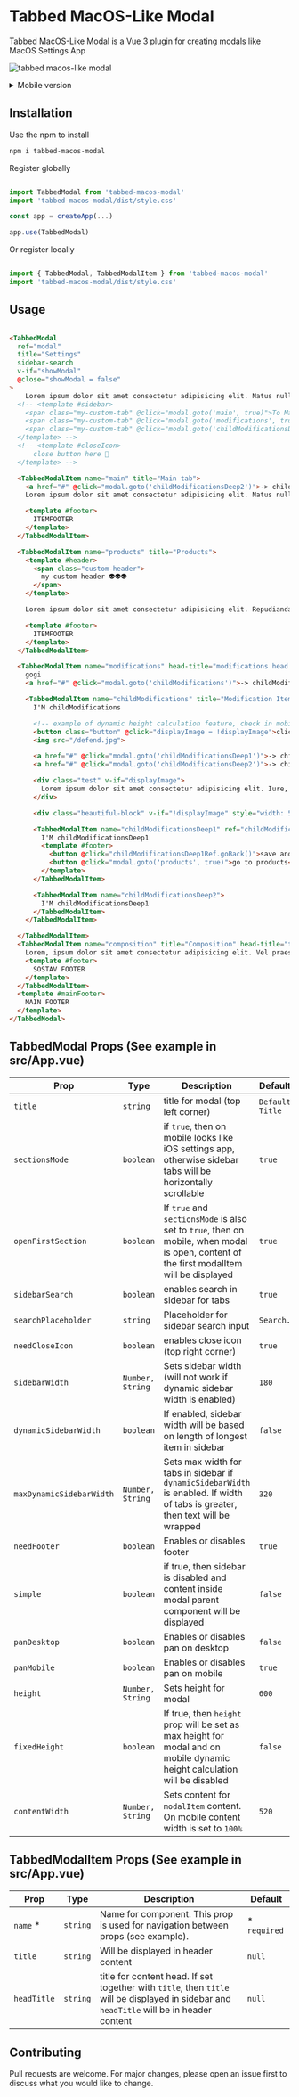 # Tabbed MacOS-Like Modal

Tabbed MacOS-Like Modal is a Vue 3 plugin for creating modals like MacOS Settings App

![tabbed macos-like modal](https://i.ibb.co/h8Vzr7f/tabbed-macos-modal.png)

<details>
  <summary>Mobile version</summary>

  <img alt="tabbed macos-like modal mobile item opened" src="https://i.ibb.co/YXCT19H/mobile-screenshow-item-opened.png" width="200">
  <img alt="tabbed macos-like modal menu" src="https://i.ibb.co/nPrSfbY/mobile-screenshot-menu.png" width="200">
</details>

## Installation

Use the npm to install

```bash
npm i tabbed-macos-modal
```

Register globally

```javascript

import TabbedModal from 'tabbed-macos-modal'
import 'tabbed-macos-modal/dist/style.css'

const app = createApp(...)

app.use(TabbedModal)


```

Or register locally 

```javascript

import { TabbedModal, TabbedModalItem } from 'tabbed-macos-modal'
import 'tabbed-macos-modal/dist/style.css'

```

## Usage

```html

<TabbedModal 
  ref="modal" 
  title="Settings" 
  sidebar-search
  v-if="showModal" 
  @close="showModal = false"
>
    Lorem ipsum dolor sit amet consectetur adipisicing elit. Natus nulla at reprehenderit laudantium error ratione aperiam, impedit, enim praesentium molestias ipsum harum odio. Fugit qui aspernatur, dolore eius quod veniam, inventore porro dolorem earum laboriosam nostrum corporis quis nulla atque facere omnis, a possimus ea voluptatum mollitia consequuntur quam? Adipisci ullam quis sint nesciunt iste recusandae, rerum inventore maiores ad ut quod ea odio architecto hic ratione at exercitationem, quibusdam laboriosam error doloribus suscipit. Iusto unde asperiores omnis quod rem ea illo debitis qui incidunt, officia earum, perspiciatis illum hic optio natus ex. Deleniti modi sunt ad nam ratione aliquam provident mollitia iure, vero voluptatibus earum! Inventore, in eum quidem veniam quasi iure asperiores mollitia modi possimus soluta numquam, magni libero aperiam delectus corporis ex corrupti laudantium aspernatur. Consectetur esse quam fuga obcaecati laborum cum, adipisci molestias numquam dignissimos repudiandae laboriosam temporibus recusandae corrupti non facere nostrum, molestiae, odit amet ullam. Illo quaerat obcaecati molestias, magni praesentium enim aliquid molestiae tenetur odio a harum consequatur voluptatum libero natus incidunt nihil impedit, suscipit corrupti eum quod repellendus dolorem. Quo nesciunt quasi praesentium obcaecati veritatis assumenda id illo libero iure soluta facere, sequi magnam sunt eos deleniti optio placeat dignissimos, earum repudiandae adipisci. Officiis voluptas inventore odit dolorem placeat quas est veniam tenetur aspernatur. Aliquam adipisci consectetur accusamus architecto quasi? Repudiandae quam sed accusamus, assumenda, eius perspiciatis ullam expedita quaerat non quis aliquam, soluta nihil reprehenderit eligendi. Suscipit architecto eligendi, distinctio natus quasi ipsum porro quo iure accusantium quia? Saepe recusandae officia neque. Voluptatibus fugiat sed laboriosam saepe eaque modi accusantium ab quos fugit. Sed quam cumque, ea quas sapiente placeat in voluptates commodi excepturi exercitationem? Odit corrupti id eligendi deleniti mollitia itaque beatae fugiat corporis vitae sunt alias quibusdam minima ex consequatur blanditiis, fuga veritatis quae similique eum suscipit earum? Pariatur?
  <!-- <template #sidebar>
    <span class="my-custom-tab" @click="modal.goto('main', true)">To Main tab 😱</span>
    <span class="my-custom-tab" @click="modal.goto('modifications', true)">To Modifications</span>
    <span class="my-custom-tab" @click="modal.goto('childModificationsDeep2')">To childModificationsDeep1 👽</span>
  </template> -->
  <!-- <template #closeIcon>
      close button here 👀
  </template> -->

  <TabbedModalItem name="main" title="Main tab">
    <a href="#" @click="modal.goto('childModificationsDeep2')">-> childModificationsDeep2 tab</a>
    Lorem ipsum dolor sit amet consectetur adipisicing elit. Natus nulla at reprehenderit laudantium error ratione aperiam, impedit, enim praesentium molestias ipsum harum odio. Fugit qui aspernatur, dolore eius quod veniam, inventore porro dolorem earum laboriosam nostrum corporis quis nulla atque facere omnis, a possimus ea voluptatum mollitia consequuntur quam? Adipisci ullam quis sint nesciunt iste recusandae, rerum inventore maiores ad ut quod ea odio architecto hic ratione at exercitationem, quibusdam laboriosam error doloribus suscipit. Iusto unde asperiores omnis quod rem ea illo debitis qui incidunt, officia earum, perspiciatis illum hic optio natus ex. Deleniti modi sunt ad nam ratione aliquam provident mollitia iure, vero voluptatibus earum! Inventore, in eum quidem veniam quasi iure asperiores mollitia modi possimus soluta numquam, magni libero aperiam delectus corporis ex corrupti laudantium aspernatur. Consectetur esse quam fuga obcaecati laborum cum, adipisci molestias numquam dignissimos repudiandae laboriosam temporibus recusandae corrupti non facere nostrum, molestiae, odit amet ullam. Illo quaerat obcaecati molestias, magni praesentium enim aliquid molestiae tenetur odio a harum consequatur voluptatum libero natus incidunt nihil impedit, suscipit corrupti eum quod repellendus dolorem. Quo nesciunt quasi praesentium obcaecati veritatis assumenda id illo libero iure soluta facere, sequi magnam sunt eos deleniti optio placeat dignissimos, earum repudiandae adipisci. Officiis voluptas inventore odit dolorem placeat quas est veniam tenetur aspernatur. Aliquam adipisci consectetur accusamus architecto quasi? Repudiandae quam sed accusamus, assumenda, eius perspiciatis ullam expedita quaerat non quis aliquam, soluta nihil reprehenderit eligendi. Suscipit architecto eligendi, distinctio natus quasi ipsum porro quo iure accusantium quia? Saepe recusandae officia neque. Voluptatibus fugiat sed laboriosam saepe eaque modi accusantium ab quos fugit. Sed quam cumque, ea quas sapiente placeat in voluptates commodi excepturi exercitationem? Odit corrupti id eligendi deleniti mollitia itaque beatae fugiat corporis vitae sunt alias quibusdam minima ex consequatur blanditiis, fuga veritatis quae similique eum suscipit earum? Pariatur?

    <template #footer>
      ITEMFOOTER
    </template>
  </TabbedModalItem> 

  <TabbedModalItem name="products" title="Products">
    <template #header>
      <span class="custom-header">
        my custom header 👽👽👽
      </span>
    </template>

    Lorem ipsum dolor sit amet consectetur adipisicing elit. Repudiandae eum illum, aut ea cum, repellat nisi architecto iure esse corrupti voluptates aliquid suscipit? Aut rerum sint libero consequatur esse animi possimus odit facilis accusantium iusto. Rerum placeat quos dignissimos ipsam omnis, in repudiandae laborum labore sunt minima laboriosam itaque distinctio molestias ipsa non aut, molestiae perferendis nostrum fugit sequi! Cupiditate natus rem excepturi odio veritatis sequi voluptas. Voluptate quod dolorum quos aut laborum. Blanditiis rem soluta molestias possimus provident temporibus consectetur quas corporis inventore esse, iste ea consequuntur libero error ullam voluptates repudiandae! Iusto dignissimos, voluptas autem cum, vero nesciunt illum repellendus porro temporibus optio expedita quod eveniet amet at sapiente, reprehenderit officiis animi iure deserunt numquam? Est quaerat ad minus fugiat quia. Esse, sequi molestias? Blanditiis obcaecati alias ducimus, cumque, facilis itaque corrupti voluptatum accusamus nisi omnis sunt, ratione consequuntur. Suscipit provident laudantium nihil maiores ab earum officiis beatae similique! Dolore sunt blanditiis molestiae dicta quae quibusdam. Placeat, cupiditate corporis consequuntur eligendi molestias nisi? Commodi corrupti iure aut? Nobis tenetur molestias doloremque necessitatibus obcaecati, at minima culpa asperiores quisquam dignissimos, cupiditate quo nemo repudiandae voluptate consequatur accusamus ea veniam dolore magnam quos expedita ut quas repellat! Reprehenderit architecto quo quos eligendi repudiandae minima omnis provident molestias corporis nobis nam accusamus repellendus aspernatur hic rerum in saepe neque, illo assumenda soluta nesciunt suscipit temporibus exercitationem id? Quasi modi aut autem sit dolorem et laudantium incidunt neque maxime esse atque natus, voluptas voluptatem itaque tempora excepturi consequuntur magni nemo nihil fugit, reprehenderit sed temporibus! Harum ut, possimus similique ullam illum ab rerum dicta aliquam placeat. Officia sint ut, ipsum hic qui ipsam incidunt id adipisci tempore facere, voluptas atque, est possimus nisi. Est iure tempora impedit cumque temporibus nobis, laudantium asperiores saepe dolorum doloribus quam, amet fuga commodi necessitatibus autem perferendis maiores non? Aspernatur voluptate earum alias rem beatae. Tempore, quasi vitae praesentium labore nihil, quo illo esse modi porro natus quaerat consequatur optio iure enim veniam fuga laudantium quis. In, consequatur dignissimos sunt sint, nobis similique suscipit ut incidunt nam possimus quam non mollitia nulla dicta et esse minima blanditiis, eveniet quis labore atque itaque. Iure, id facilis eaque et mollitia, numquam deleniti dolores exercitationem quisquam, dignissimos officia accusamus hic laborum nam. Quasi sunt obcaecati corporis, enim aut facilis consectetur sed ipsa accusamus vel autem eius repellat error dicta possimus fugit ipsam nisi consequuntur. Iste praesentium et voluptatem amet itaque repudiandae aspernatur consectetur omnis, blanditiis soluta facere quia quibusdam voluptatibus dicta optio quisquam impedit sint veniam, eos atque incidunt temporibus cumque velit eaque. Veniam corporis consectetur ratione doloribus repellendus culpa enim maxime sint nemo architecto eligendi fugiat itaque voluptatibus laborum animi sapiente magnam, sunt deleniti illum provident accusamus tenetur quod officia numquam. Totam laboriosam et quasi consequuntur, tempora unde? Ratione libero in veniam iusto illum inventore at reprehenderit esse, quasi corporis repudiandae exercitationem quod neque tenetur sed alias magnam qui quae? Porro, voluptas, dolores quam eligendi officiis tempora quidem at, perspiciatis ipsum odio quis reiciendis amet corrupti quisquam! Officia, eos veniam labore sed obcaecati velit ullam itaque inventore fugiat ab consequatur dolorem rem consectetur architecto alias consequuntur neque laborum aspernatur quam iste adipisci nihil? Rem cumque id, ratione ex similique optio nostrum eius error facilis. Voluptatem eligendi ratione, ea dolorem, quibusdam obcaecati dolores amet nobis, sed nam nemo nesciunt quaerat quasi. Ea reprehenderit ipsam tempore a illo beatae corporis saepe, doloremque temporibus, in quasi, consectetur quam aliquam eum iure! Nemo animi aut delectus, recusandae quibusdam quia iure quos facilis libero distinctio eius beatae ipsa blanditiis odit voluptates ullam, pariatur temporibus ea tenetur officia corporis? Quia assumenda aliquid autem veritatis repellat vitae eius vel odit quis minus ab, obcaecati nesciunt facere, sequi dolor nam qui deleniti? Quo aspernatur nihil possimus ratione delectus dolor impedit natus modi ea nisi veniam nobis adipisci eaque suscipit repellendus consequatur, tenetur reprehenderit quidem, doloremque ipsam pariatur fugiat vero, vel obcaecati. Asperiores eligendi similique magnam blanditiis itaque aspernatur dignissimos repellendus sint. Neque tenetur dicta, ad autem expedita dolor repellendus earum facere, necessitatibus alias sint rem voluptatum deleniti tempora unde odit tempore. Ducimus, nisi odit. Ex eum voluptate et unde error soluta asperiores itaque nobis illum magni, quibusdam nemo eius officia, quisquam sint mollitia obcaecati numquam vel fugiat nostrum corrupti esse natus dolorem. Repudiandae impedit, omnis ea, aliquid atque quia nisi optio, nesciunt quidem possimus odio maxime magnam sit blanditiis? Minima, consequuntur nobis similique doloremque ea enim labore placeat? Pariatur quidem deleniti dicta. Porro aliquid possimus est pariatur iure minus facere. Doloremque consequatur error magnam nobis itaque, expedita impedit libero et id odit officiis, facilis labore sint blanditiis consequuntur necessitatibus assumenda tempora. Corporis eos sunt aliquid similique saepe, dicta a sit beatae, suscipit excepturi ipsa, illo fugiat nostrum. Eum neque obcaecati dolorem odit non deleniti inventore provident ea a, magnam qui quas nihil sed, voluptas veniam magni rerum voluptates nam sequi doloremque ullam beatae architecto dignissimos aspernatur! Distinctio nostrum porro quia nulla tenetur quas itaque delectus vel architecto! Debitis hic quod ipsum quae beatae deserunt veniam autem? Labore totam odio incidunt distinctio reiciendis ea pariatur maxime neque, sit quos aliquam architecto dolore, deleniti sapiente soluta libero temporibus aliquid eaque earum aut odit corporis molestiae? Facere quidem adipisci minima voluptate laudantium commodi asperiores sit accusantium ipsa sapiente necessitatibus provident amet sint, quam voluptatum qui fuga labore molestiae? Natus illo veniam libero molestias molestiae perferendis architecto quas ipsam voluptas suscipit, quis voluptatibus, ipsa quos impedit quidem at, dolore esse maiores! Maiores repellendus deserunt recusandae fuga mollitia eveniet libero itaque accusantium cupiditate iure debitis harum facere ipsum quis, hic, dolor dolorem architecto, iusto provident perspiciatis laboriosam. Quae corrupti, vero voluptatum molestias magnam quisquam exercitationem quam maxime nam laudantium autem mollitia cum atque perferendis quod laboriosam unde, minima nostrum voluptatibus laborum. Magnam quia dolores ipsa alias eveniet facere, quos asperiores fuga adipisci sint sit molestiae, perferendis, sapiente excepturi. Unde architecto molestias fugiat earum officiis fugit at ex minima neque quod incidunt eligendi, facilis adipisci nesciunt reiciendis dicta sunt explicabo recusandae laboriosam tenetur praesentium magnam aliquam perspiciatis aliquid! Quia adipisci eaque esse obcaecati!532325

    <template #footer>
      ITEMFOOTER
    </template>
  </TabbedModalItem>

  <TabbedModalItem name="modifications" head-title="modifications head title 👋">
    gogi
    <a href="#" @click="modal.goto('childModifications')">-> childModifications</a>

    <TabbedModalItem name="childModifications" title="Modification Items" @goback="console.log('go back!')">
      I'M childModifications

      <!-- example of dynamic height calculation feature, check in mobile mode! -->
      <button class="button" @click="displayImage = !displayImage">click me</button>
      <img src="/defend.jpg">

      <a href="#" @click="modal.goto('childModificationsDeep1')">-> childModificationsDeep1</a>
      <a href="#" @click="modal.goto('childModificationsDeep2')">-> childModificationsDeep2</a>

      <div class="test" v-if="displayImage">
        Lorem ipsum dolor sit amet consectetur adipisicing elit. Iure, laudantium asperiores in magnam earum quidem distinctio repellat perferendis perspiciatis suscipit, maxime aliquid assumenda, voluptatem est quasi nesciunt natus amet quos harum. Culpa voluptate similique ad accusamus eos exercitationem reiciendis officia? Saepe quo distinctio vel eius repellendus id ducimus possimus dignissimos.
      </div>

      <div class="beautiful-block" v-if="!displayImage" style="width: 50px; height: 50px; background-color: red;"></div>

      <TabbedModalItem name="childModificationsDeep1" ref="childModificationsDeep1Ref" @goback="console.log('childModificationsDeep1')">
        I'M childModificationsDeep1
        <template #footer>
          <button @click="childModificationsDeep1Ref.goBack()">save and go back</button>
          <button @click="modal.goto('products', true)">go to products</button>
        </template>
      </TabbedModalItem>

      <TabbedModalItem name="childModificationsDeep2">
        I'M childModificationsDeep1
      </TabbedModalItem>
    </TabbedModalItem>

  </TabbedModalItem>
  <TabbedModalItem name="composition" title="Composition" head-title="test head title">
    Lorem, ipsum dolor sit amet consectetur adipisicing elit. Vel praesentium ea eius quo molestiae corporis quidem dicta id atque. Ea quia at illo, doloremque sit consectetur quasi tempore a porro.
    <template #footer>
      SOSTAV FOOTER
    </template>
  </TabbedModalItem>
  <template #mainFooter>
    MAIN FOOTER
  </template>
</TabbedModal>

```

## TabbedModal Props (See example in src/App.vue)
| Prop                   | Type           | Description                                                                                                                        | Default       |
| ---------------------- | -------------- | ---------------------------------------------------------------------------------------------------------------------------------- | ------------- |
| `title`                  | `string`         | title for modal (top left corner)                                                                                                  | `Default Title` |
| `sectionsMode`           | `boolean`        | if `true`, then on mobile looks like iOS settings app, otherwise sidebar tabs will be horizontally scrollable                        | `true`          |
| `openFirstSection`       | `boolean`        | If `true` and `sectionsMode` is also set to `true`, then on mobile, when modal is open, content of the first modalItem will be displayed | `true`         |
| `sidebarSearch`          | `boolean`        | enables search in sidebar for tabs                                                                                                 | `true`          |
| `searchPlaceholder`      | `string`         | Placeholder for sidebar search input                                                                                               | `Search…`       |
| `needCloseIcon`          | `boolean`        | enables close icon (top right corner)                                                                                              | `true`          |
| `sidebarWidth`           | `Number, String` | Sets sidebar width (will not work if dynamic sidebar width is enabled)                                                             | `180`           |
| `dynamicSidebarWidth`    | `boolean`        | If enabled, sidebar width will be based on length of longest item in sidebar                                                       | `false`         |
| `maxDynamicSidebarWidth` | `Number, String` | Sets max width for tabs in sidebar if `dynamicSidebarWidth` is enabled. If width of tabs is greater, then text will be wrapped       | `320`           |
| `needFooter`             | `boolean`        | Enables or disables footer                                                                                                         | `true`          |
| `simple`                 | `boolean`        | if true, then sidebar is disabled and content inside modal parent component will be displayed                                      | `false`         |
| `panDesktop`             | `boolean`        | Enables or disables pan on desktop                                                                                                 | `false`         |
| `panMobile`              | `boolean`       | Enables or disables pan on mobile                                                                                                  | `true`          |
| `height`                 | `Number, String` | Sets height for modal                                                                                                              | `600`           |
| `fixedHeight`            | `boolean`        | If true, then `height` prop will be set as max height for modal and on mobile dynamic height calculation will be disabled          | `false`         |
| `contentWidth`           | `Number, String` | Sets content for `modalItem` content. On mobile content width is set to `100%`                                                         | `520`           |

## TabbedModalItem Props (See example in src/App.vue)

| Prop      | Type   | Description                                                                                                                         | Default     |
| --------- | ------ | ----------------------------------------------------------------------------------------------------------------------------------- | ----------- |
| `name` \*   | `string` | Name for component. This prop is used for navigation between props (see example).                                                   | \* `required` |
| `title`     | `string` | Will be displayed in header content                                                                                                 | `null`        |
| `headTitle` | `string` | title for content head. If set together with `title`, then `title` will be displayed in sidebar and `headTitle` will be in header content | `null`        |

## Contributing

Pull requests are welcome. For major changes, please open an issue first
to discuss what you would like to change.